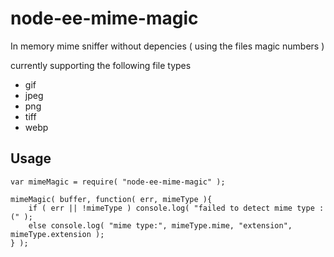 node-ee-mime-magic
==================

In memory mime sniffer without depencies ( using the files magic numbers )

currently supporting the following file types

* gif
* jpeg
* png
* tiff
* webp

## Usage

	var mimeMagic = require( "node-ee-mime-magic" );

	mimeMagic( buffer, function( err, mimeType ){
		if ( err || !mimeType ) console.log( "failed to detect mime type :(" );
		else console.log( "mime type:", mimeType.mime, "extension", mimeType.extension );
	} );